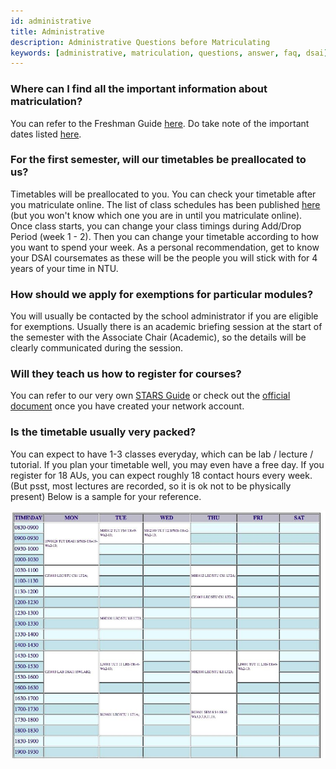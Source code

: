 ```yaml
---
id: administrative
title: Administrative
description: Administrative Questions before Matriculating
keywords: [administrative, matriculation, questions, answer, faq, dsai]
---
```


### Where can I find all the important information about matriculation?

You can refer to the Freshman Guide [here](https://www.ntu.edu.sg/admissions/undergraduate/freshmen/freshmen-guide). Do take note of the important dates listed [here](https://www.ntu.edu.sg/admissions/undergraduate/freshmen/important-dates).

### For the first semester, will our timetables be preallocated to us?

Timetables will be preallocated to you. You can check your timetable after you matriculate online. The list of class schedules has been published [here](https://wish.wis.ntu.edu.sg/webexe/owa/aus_schedule.main) (but you won't know which one you are in until you matriculate online). Once class starts, you can change your class timings during Add/Drop Period (week 1 - 2). Then you can change your timetable according to how you want to spend your week. As a personal recommendation, get to know your DSAI coursemates as these will be the people you will stick with for 4 years of your time in NTU.

### How should we apply for exemptions for particular modules?

You will usually be contacted by the school administrator if you are eligible for exemptions. Usually there is an academic briefing session at the start of the semester with the Associate Chair (Academic), so the details will be clearly communicated during the session.

### Will they teach us how to register for courses?

You can refer to our very own [STARS Guide](../../User-Guides/STARS.md) or check out the [official document](https://www.ntu.edu.sg/admissions/undergraduate/freshmen/course-registration) once you have created your network account.

### Is the timetable usually very packed?

You can expect to have 1-3 classes everyday, which can be lab / lecture / tutorial. If you plan your timetable well, you may even have a free day. If you register for 18 AUs, you can expect roughly 18 contact hours every week. (But psst, most lectures are recorded, so it is ok not to be physically present) Below is a sample for your reference.

![Sample timetable](../../../static/img/docs/faqs/administrative/sample-timetable.jpg)
